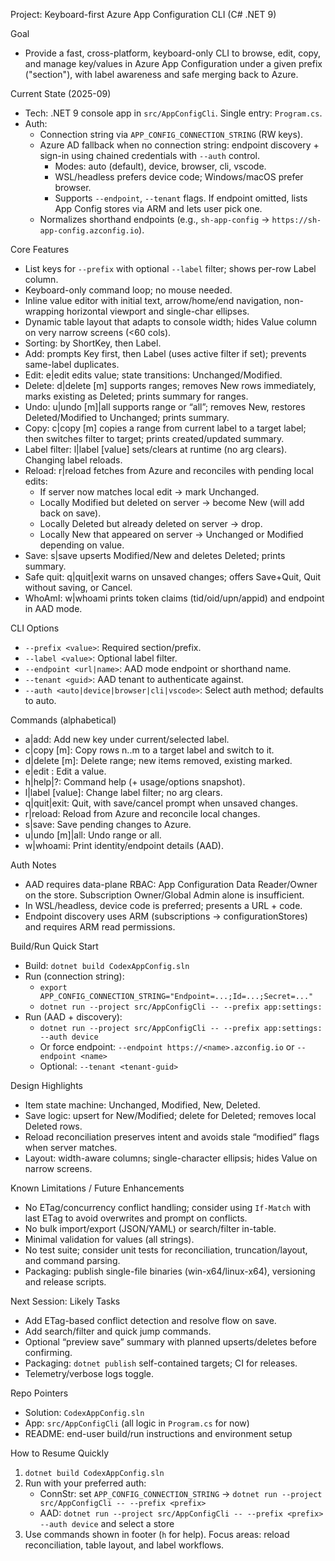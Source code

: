 Project: Keyboard-first Azure App Configuration CLI (C# .NET 9)

Goal
- Provide a fast, cross-platform, keyboard-only CLI to browse, edit, copy, and manage key/values in Azure App Configuration under a given prefix ("section"), with label awareness and safe merging back to Azure.

Current State (2025-09)
- Tech: .NET 9 console app in `src/AppConfigCli`. Single entry: `Program.cs`.
- Auth:
  - Connection string via `APP_CONFIG_CONNECTION_STRING` (RW keys).
  - Azure AD fallback when no connection string: endpoint discovery + sign-in using chained credentials with `--auth` control.
    - Modes: auto (default), device, browser, cli, vscode.
    - WSL/headless prefers device code; Windows/macOS prefer browser.
    - Supports `--endpoint`, `--tenant` flags. If endpoint omitted, lists App Config stores via ARM and lets user pick one.
  - Normalizes shorthand endpoints (e.g., `sh-app-config` -> `https://sh-app-config.azconfig.io`).

Core Features
- List keys for `--prefix` with optional `--label` filter; shows per-row Label column.
- Keyboard-only command loop; no mouse needed.
- Inline value editor with initial text, arrow/home/end navigation, non-wrapping horizontal viewport and single-char ellipses.
- Dynamic table layout that adapts to console width; hides Value column on very narrow screens (<60 cols).
- Sorting: by ShortKey, then Label.
- Add: prompts Key first, then Label (uses active filter if set); prevents same-label duplicates.
- Edit: e|edit <n> edits value; state transitions: Unchanged/Modified.
- Delete: d|delete <n> [m] supports ranges; removes New rows immediately, marks existing as Deleted; prints summary for ranges.
- Undo: u|undo <n> [m]|all supports range or “all”; removes New, restores Deleted/Modified to Unchanged; prints summary.
- Copy: c|copy <n> [m] copies a range from current label to a target label; then switches filter to target; prints created/updated summary.
- Label filter: l|label [value] sets/clears at runtime (no arg clears). Changing label reloads.
- Reload: r|reload fetches from Azure and reconciles with pending local edits:
  - If server now matches local edit → mark Unchanged.
  - Locally Modified but deleted on server → become New (will add back on save).
  - Locally Deleted but already deleted on server → drop.
  - Locally New that appeared on server → Unchanged or Modified depending on value.
- Save: s|save upserts Modified/New and deletes Deleted; prints summary.
- Safe quit: q|quit|exit warns on unsaved changes; offers Save+Quit, Quit without saving, or Cancel.
- WhoAmI: w|whoami prints token claims (tid/oid/upn/appid) and endpoint in AAD mode.

CLI Options
- `--prefix <value>`: Required section/prefix.
- `--label <value>`: Optional label filter.
- `--endpoint <url|name>`: AAD mode endpoint or shorthand name.
- `--tenant <guid>`: AAD tenant to authenticate against.
- `--auth <auto|device|browser|cli|vscode>`: Select auth method; defaults to auto.

Commands (alphabetical)
- a|add: Add new key under current/selected label.
- c|copy <n> [m]: Copy rows n..m to a target label and switch to it.
- d|delete <n> [m]: Delete range; new items removed, existing marked.
- e|edit <n>: Edit a value.
- h|help|?: Command help (+ usage/options snapshot).
- l|label [value]: Change label filter; no arg clears.
- q|quit|exit: Quit, with save/cancel prompt when unsaved changes.
- r|reload: Reload from Azure and reconcile local changes.
- s|save: Save pending changes to Azure.
- u|undo <n> [m]|all: Undo range or all.
- w|whoami: Print identity/endpoint details (AAD).

Auth Notes
- AAD requires data-plane RBAC: App Configuration Data Reader/Owner on the store. Subscription Owner/Global Admin alone is insufficient.
- In WSL/headless, device code is preferred; presents a URL + code.
- Endpoint discovery uses ARM (subscriptions -> configurationStores) and requires ARM read permissions.

Build/Run Quick Start
- Build: `dotnet build CodexAppConfig.sln`
- Run (connection string):
  - `export APP_CONFIG_CONNECTION_STRING="Endpoint=...;Id=...;Secret=..."`
  - `dotnet run --project src/AppConfigCli -- --prefix app:settings:`
- Run (AAD + discovery):
  - `dotnet run --project src/AppConfigCli -- --prefix app:settings: --auth device`
  - Or force endpoint: `--endpoint https://<name>.azconfig.io` or `--endpoint <name>`
  - Optional: `--tenant <tenant-guid>`

Design Highlights
- Item state machine: Unchanged, Modified, New, Deleted.
- Save logic: upsert for New/Modified; delete for Deleted; removes local Deleted rows.
- Reload reconciliation preserves intent and avoids stale “modified” flags when server matches.
- Layout: width-aware columns; single-character ellipsis; hides Value on narrow screens.

Known Limitations / Future Enhancements
- No ETag/concurrency conflict handling; consider using `If-Match` with last ETag to avoid overwrites and prompt on conflicts.
- No bulk import/export (JSON/YAML) or search/filter in-table.
- Minimal validation for values (all strings).
- No test suite; consider unit tests for reconciliation, truncation/layout, and command parsing.
- Packaging: publish single-file binaries (win-x64/linux-x64), versioning and release scripts.

Next Session: Likely Tasks
- Add ETag-based conflict detection and resolve flow on save.
- Add search/filter and quick jump commands.
- Optional “preview save” summary with planned upserts/deletes before confirming.
- Packaging: `dotnet publish` self-contained targets; CI for releases.
- Telemetry/verbose logs toggle.

Repo Pointers
- Solution: `CodexAppConfig.sln`
- App: `src/AppConfigCli` (all logic in `Program.cs` for now)
- README: end-user build/run instructions and environment setup

How to Resume Quickly
1) `dotnet build CodexAppConfig.sln`
2) Run with your preferred auth:
   - ConnStr: set `APP_CONFIG_CONNECTION_STRING` → `dotnet run --project src/AppConfigCli -- --prefix <prefix>`
   - AAD: `dotnet run --project src/AppConfigCli -- --prefix <prefix> --auth device` and select a store
3) Use commands shown in footer (`h` for help). Focus areas: reload reconciliation, table layout, and label workflows.
